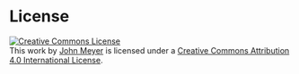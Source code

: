 # License

<a rel="license" href="http://creativecommons.org/licenses/by/4.0/"><img alt="Creative Commons License" style="border-width:0" src="https://i.creativecommons.org/l/by/4.0/88x31.png" /></a><br />This <span xmlns:dct="http://purl.org/dc/terms/" href="http://purl.org/dc/dcmitype/Text" rel="dct:type">work</span> by <a xmlns:cc="http://creativecommons.org/ns#" href="https://github.com/0x326/miami-university-cse-notes" property="cc:attributionName" rel="cc:attributionURL">John Meyer</a> is licensed under a <a rel="license" href="http://creativecommons.org/licenses/by/4.0/">Creative Commons Attribution 4.0 International License</a>.
